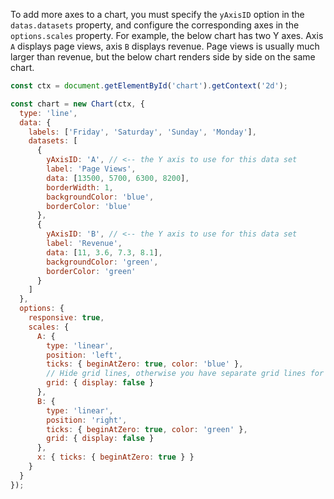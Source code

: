 To add more axes to a chart, you must specify the `yAxisID` option in the `datas.datasets` property, and configure the corresponding axes in the `options.scales` property.
For example, the below chart has two Y axes.
Axis `A` displays page views, axis `B` displays revenue.
Page views is usually much larger than revenue, but the below chart renders side by side on the same chart.

```javascript
const ctx = document.getElementById('chart').getContext('2d');

const chart = new Chart(ctx, {
  type: 'line',
  data: {
    labels: ['Friday', 'Saturday', 'Sunday', 'Monday'],
    datasets: [
      {
        yAxisID: 'A', // <-- the Y axis to use for this data set
        label: 'Page Views',
        data: [13500, 5700, 6300, 8200],
        borderWidth: 1,
        backgroundColor: 'blue',
        borderColor: 'blue'
      },
      {
        yAxisID: 'B', // <-- the Y axis to use for this data set
        label: 'Revenue',
        data: [11, 3.6, 7.3, 8.1],
        backgroundColor: 'green',
        borderColor: 'green'
      }
    ]
  },
  options: {
    responsive: true,
    scales: {
      A: {
        type: 'linear',
        position: 'left',
        ticks: { beginAtZero: true, color: 'blue' },
        // Hide grid lines, otherwise you have separate grid lines for the 2 y axes
        grid: { display: false }
      },
      B: {
        type: 'linear',
        position: 'right',
        ticks: { beginAtZero: true, color: 'green' },
        grid: { display: false }
      },
      x: { ticks: { beginAtZero: true } }
    }
  }
});
```

<style>
#chart-wrapper {
    display: inline-block; position: relative; height: 400px; width: 100%;
}

</style>

<div id="chart-wrapper">
  <canvas id="chart"></canvas>
</div>

<script src="https://cdnjs.cloudflare.com/ajax/libs/Chart.js/3.7.1/chart.min.js"></script>

<script>
const ctx = document.getElementById('chart').getContext('2d');

const chart = new Chart(ctx, {
  // The type of chart we want to create
  type: 'line',
  data: {
    labels: ['Friday', 'Saturday', 'Sunday', 'Monday'],
    datasets: [
      {
        yAxisID: 'A',
        label: 'Page Views',
        data: [13500, 5700, 6300, 8200],
        borderWidth: 1,
        backgroundColor: 'blue',
        borderColor: 'blue'
      },
      {
        yAxisID: 'B',
        label: 'Revenue',
        data: [11, 3.6, 7.3, 8.1],
        backgroundColor: 'green',
        borderColor: 'green'
      }
    ]
  },
  // Configuration options go here
  options: {
    responsive: true,
    scales: {
      A: {
        type: 'linear',
        position: 'left',
        ticks: { beginAtZero: true, color: 'blue' },
        grid: { display: false }
      },
      B: {
        type: 'linear',
        position: 'right',
        ticks: { beginAtZero: true, color: 'green' },
        grid: { display: false }
      },
      x: { ticks: { beginAtZero: true } }
    }
  }
});
</script>
